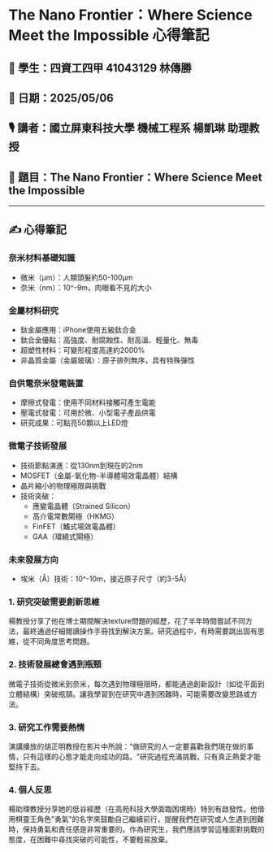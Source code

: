 # The Nano Frontier：Where Science Meet the Impossible 心得筆記

## 👦 學生：四資工四甲 41043129 林傳勝  
## 📅 日期：2025/05/06
## 🎙️ 講者：國立屏東科技大學 機械工程系 楊凱琳 助理教授  
## 📝 題目：The Nano Frontier：Where Science Meet the Impossible

---

## ✍️ 心得筆記

### 奈米材料基礎知識
- 微米（μm）：人類頭髮約50-100μm
- 奈米（nm）：10^-9m，肉眼看不見的大小

### 金屬材料研究
- 鈦金屬應用：iPhone使用五級鈦合金
- 鈦合金優點：高強度、耐腐蝕性、耐高溫、輕量化、無毒
- 超塑性材料：可變形程度高達約2000%
- 非晶質金屬（金屬玻璃）：原子排列無序，具有特殊彈性

### 自供電奈米發電裝置
- 摩擦式發電：使用不同材料接觸可產生電能
- 壓電式發電：可用於微、小型電子產品供電
- 研究成果：可點亮50顆以上LED燈

### 微電子技術發展
- 技術節點演進：從130nm到現在的2nm
- MOSFET（金屬-氧化物-半導體場效電晶體）結構
- 晶片縮小的物理極限與挑戰
- 技術突破：
  - 應變電晶體（Strained Silicon）
  - 高介電常數閘極（HKMG）
  - FinFET（鰭式場效電晶體）
  - GAA（環繞式閘極）

### 未來發展方向
- 埃米（Å）技術：10^-10m，接近原子尺寸（約3-5Å）

### 1. 研究突破需要創新思維
楊教授分享了他在博士期間解決texture問題的經歷，花了半年時間嘗試不同方法，最終通過仔細閱讀操作手冊找到解決方案。研究過程中，有時需要跳出固有思維，從不同角度思考問題。

### 2. 技術發展總會遇到瓶頸
微電子技術從微米到奈米，每次遇到物理極限時，都能通過創新設計（如從平面到立體結構）突破瓶頸。讓我學習到在研究中遇到困難時，可能需要改變思路或方法。

### 3. 研究工作需要熱情
演講播放的胡正明教授在影片中所說："做研究的人一定要喜歡我們現在做的事情，只有這樣的心態才能走向成功的路。"研究過程充滿挑戰，只有真正熱愛才能堅持下去。

### 4. **個人反思**
楊助理教授分享她的低谷經歷（在高苑科技大學面臨困境時）特別有啟發性。他借用棋靈王角色"勇氣"的名字來鼓勵自己繼續前行，提醒我們在研究或人生遇到困難時，保持勇氣和責任感是非常重要的。作為研究生，我們應該學習這種面對挑戰的態度，在困難中尋找突破的可能性，不要輕易放棄。